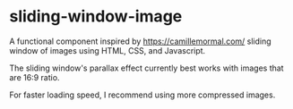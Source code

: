 # sliding-window-image
A functional component inspired by https://camillemormal.com/ sliding window of images using HTML, CSS, and Javascript.

The sliding window's parallax effect currently best works with images that are 16:9 ratio.

For faster loading speed, I recommend using more compressed images.
